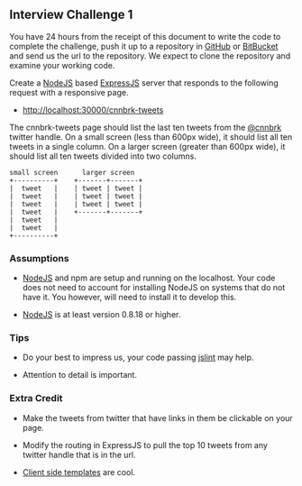 ## Interview Challenge 1
You have 24 hours from the receipt of this document to write the code to
complete the challenge, push it up to a repository in [GitHub][5] or
[BitBucket][6] and send us the url to the repository.  We expect to clone the
repository and examine your working code.

Create a [NodeJS][0] based [ExpressJS][1] server that responds to the following
request with a responsive page.

- [http://localhost:30000/cnnbrk-tweets][2]

The cnnbrk-tweets page should list the last ten tweets from the [@cnnbrk][7]
twitter handle.  On a small screen (less than 600px wide), it should list all
ten tweets in a single column.  On a larger screen (greater than 600px wide), it
should list all ten tweets divided into two columns.

    small screen      larger screen
    +----------+    +-------+-------+
    |  tweet   |    | tweet | tweet |
    |  tweet   |    | tweet | tweet |
    |  tweet   |    | tweet | tweet |
    |  tweet   |    +-------+-------+
    |  tweet   |
    |  tweet   |
    +----------+


### Assumptions
- [NodeJS][0] and npm are setup and running on the localhost.  Your code does
  not need to account for installing NodeJS on systems that do not have it.
  You however, will need to install it to develop this.

- [NodeJS][0] is at least version 0.8.18 or higher.


### Tips
- Do your best to impress us, your code passing [jslint][3] may help.

- Attention to detail is important.


### Extra Credit
- Make the tweets from twitter that have links in them be clickable on your
  page.

- Modify the routing in ExpressJS to pull the top 10 tweets from any twitter
  handle that is in the url.

- [Client side templates][4] are cool.




[0]: http://nodejs.org
[1]: http://expressjs.com
[2]: http://localhost:30000/cnnbrk-tweets
[3]: http://jslint.com
[4]: http://linkedin.github.com/dustjs/
[5]: http://github.com
[6]: http://bitbucket.org
[7]: https://twitter.com/cnnbrk

